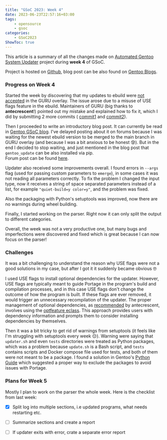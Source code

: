 ```yaml
---
title: "GSoC 2023: Week 4"
date: 2023-06-23T22:57:16+03:00
tags:
    - opensource
    - gsoc
categories:
    - GSoC2023
ShowToc: true
---
```


This article is a summary of all the changes made on 
[Automated Gentoo System Updater](https://wiki.gentoo.org/wiki/Google_Summer_of_Code/2023/Ideas/Automated_Gentoo_system_updater) 
project during **week 4** of GSoC.  

Project is hosted on [Github](https://github.com/Lab-Brat/gentoo_update), 
blog post can be also found on 
[Gentoo Blogs](https://blogs.gentoo.org/gsoc/2023/06/25/week-4-report-automated-gentoo-system-updater/).    


### Progress on Week 4
Started the week by discovering that my updates to ebuild were 
[not accepted](https://github.com/gentoo/guru/commit/bfffbe1a4bcd10a5e6a20d3ef314ac31cd00641f#comments) 
in the GURU overlay. The issue arose due to a misuse of USE flags feature in the ebuild. 
Maintainers of GURU (big thanks to **antecrescent**!) pointed out my mistake and explained how to fix it, 
which I did by submitting 2 more commits (
[commit1](https://github.com/gentoo/guru/commit/bc46fa1c58c1d493892d6fb339b34f58636b3846) 
and 
[commit2](https://github.com/gentoo/guru/commit/ee6e79850b9189da680fbfdc091ab355574f9180)).  

Then I proceeded to write an introductory blog post. It can currently be read in 
[Gentoo GSoC blog](https://blogs.gentoo.org/gsoc/2023/06/25/gentoo_update-introduction/). 
I've delayed posting about it on forums because I was waiting for the newest ebuild version to 
be merged to the main branch in GURU overlay (and because I was a bit anxious to be honest 😰). 
But in the end I decided to stop waiting, and just mentioned in the blog post that `gentoo_update` 
can be also installed via pip.  
Forum post can be found 
[here](https://forums.gentoo.org/viewtopic-p-8793590.html#8793590).  

Updater also received some improvements overall. I found errors in `--args` flag (used for passing custom 
parameters to `emerge`), in some cases it was not reading all parameters correctly. To fix the problem I 
changed the input type, now it receives a string of space separated parameters instead of a list, 
for example `"quiet-build=y color=y"`, and the problem was fixed.  

Also the packaging with Python's setuptools was improved, now there are no warnings during wheel building.  

Finally, I started working on the parser. Right now it can only split the output to different categories.  

Overall, the week was not a very productive one, but many bugs and imperfections were discovered and fixed 
which is great because I can now focus on the parser!  


### Challenges
It was a bit challenging to understand the reason why USE flags were not a good solutions in my case, 
but after I got it it suddenly became obvious 🤓  

I used USE flags to install optional dependencies for the updater. 
However, USE flags are typically meant to guide Portage in the program's build 
and compilation processes, and in this case USE flags don't change the outcome of how the program is built. 
If these flags are ever removed, it would trigger an unnecessary recompilation of the updater. 
The proper management of optional dependencies, as 
[recommended](https://github.com/gentoo/guru/commit/bfffbe1a4bcd10a5e6a20d3ef314ac31cd00641f#comments) 
by antecrescent, involves using the 
[optfeature eclass](https://devmanual.gentoo.org/eclass-reference/optfeature.eclass/index.html). 
This approach provides users with dependency information and prompts them to consider installing dependencies 
by themselves.  

Then it was a bit tricky to get rid of warnings from setuptools (it feels like I'm struggling with setuptools 
every week 😔). Warning were saying that `updater.sh` and even `tests` directories were treated as Python 
packages, which was a problem because `update.sh` is a Bash script, and `tests` contains scripts and Docker 
compose file used for tests, and both of them were not meant to be a package. I found a solution in Gentoo's 
[Python Guide](https://projects.gentoo.org/python/guide/qawarn.html#stray-top-level-files-in-site-packages) 
which suggested a proper way to exclude the packages to avoid issues with Portage.  


### Plans for Week 5
Mostly I plan to work on the parser the whole week. Here is the checklist from last week:
- [x] Split log into multiple sections, i.e updated programs, what needs restarting etc.
- [ ] Summarize sections and create a report
- [ ] If updater exits with error, crate a separate error report    

